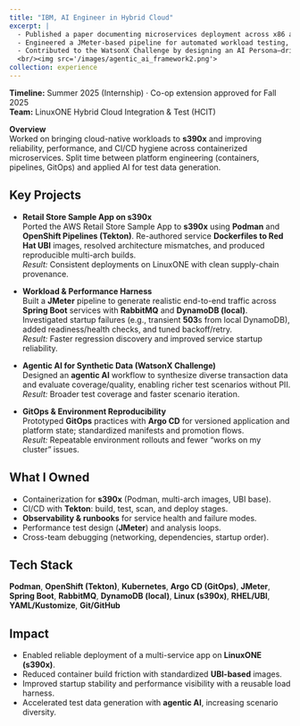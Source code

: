 ```yaml
---
title: "IBM, AI Engineer in Hybrid Cloud"
excerpt: |
  - Published a paper documenting microservices deployment across x86 and s390x architectures using OpenShift Pipelines.  
  - Engineered a JMeter-based pipeline for automated workload testing, achieving a 98% success rate in simulating real-world usage.  
  - Contributed to the WatsonX Challenge by designing an AI Persona–driven synthetic transaction data generation framework.  
  <br/><img src='/images/agentic_ai_framework2.png'>
collection: experience
---
```


**Timeline:** Summer 2025 (Internship) · Co-op extension approved for Fall 2025  
**Team:** LinuxONE Hybrid Cloud Integration & Test (HCIT)

**Overview**  
Worked on bringing cloud-native workloads to **s390x** and improving reliability, performance, and CI/CD hygiene across containerized microservices. Split time between platform engineering (containers, pipelines, GitOps) and applied AI for test data generation.

Key Projects
------
- **Retail Store Sample App on s390x**  
  Ported the AWS Retail Store Sample App to **s390x** using **Podman** and **OpenShift Pipelines (Tekton)**. Re-authored service **Dockerfiles to Red Hat UBI** images, resolved architecture mismatches, and produced reproducible multi-arch builds.  
  *Result:* Consistent deployments on LinuxONE with clean supply-chain provenance.

- **Workload & Performance Harness**  
  Built a **JMeter** pipeline to generate realistic end-to-end traffic across **Spring Boot** services with **RabbitMQ** and **DynamoDB (local)**. Investigated startup failures (e.g., transient **503**s from local DynamoDB), added readiness/health checks, and tuned backoff/retry.  
  *Result:* Faster regression discovery and improved service startup reliability.

- **Agentic AI for Synthetic Data (WatsonX Challenge)**  
  Designed an **agentic AI** workflow to synthesize diverse transaction data and evaluate coverage/quality, enabling richer test scenarios without PII.  
  *Result:* Broader test coverage and faster scenario iteration.

- **GitOps & Environment Reproducibility**  
  Prototyped **GitOps** practices with **Argo CD** for versioned application and platform state; standardized manifests and promotion flows.  
  *Result:* Repeatable environment rollouts and fewer “works on my cluster” issues.

What I Owned
------
- Containerization for **s390x** (Podman, multi-arch images, UBI base).  
- CI/CD with **Tekton**: build, test, scan, and deploy stages.  
- **Observability & runbooks** for service health and failure modes.  
- Performance test design (**JMeter**) and analysis loops.  
- Cross-team debugging (networking, dependencies, startup order).

Tech Stack
------
**Podman**, **OpenShift (Tekton)**, **Kubernetes**, **Argo CD (GitOps)**, **JMeter**, **Spring Boot**, **RabbitMQ**, **DynamoDB (local)**, **Linux (s390x)**, **RHEL/UBI**, **YAML/Kustomize**, **Git/GitHub**

Impact
------
- Enabled reliable deployment of a multi-service app on **LinuxONE (s390x)**.  
- Reduced container build friction with standardized **UBI-based** images.  
- Improved startup stability and performance visibility with a reusable load harness.  
- Accelerated test data generation with **agentic AI**, increasing scenario diversity.
